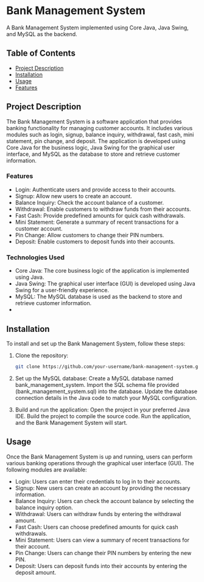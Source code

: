 # Bank Management System

A Bank Management System implemented using Core Java, Java Swing, and MySQL as the backend.

## Table of Contents

- [Project Description](#project-description)
- [Installation](#installation)
- [Usage](#usage)
- [Features](#features)

## Project Description

The Bank Management System is a software application that provides banking functionality for managing customer accounts. It includes various modules such as login, signup, balance inquiry, withdrawal, fast cash, mini statement, pin change, and deposit. The application is developed using Core Java for the business logic, Java Swing for the graphical user interface, and MySQL as the database to store and retrieve customer information.

### Features

- Login: Authenticate users and provide access to their accounts.
- Signup: Allow new users to create an account.
- Balance Inquiry: Check the account balance of a customer.
- Withdrawal: Enable customers to withdraw funds from their accounts.
- Fast Cash: Provide predefined amounts for quick cash withdrawals.
- Mini Statement: Generate a summary of recent transactions for a customer account.
- Pin Change: Allow customers to change their PIN numbers.
- Deposit: Enable customers to deposit funds into their accounts.

### Technologies Used

- Core Java: The core business logic of the application is implemented using Java.
- Java Swing: The graphical user interface (GUI) is developed using Java Swing for a user-friendly experience.
- MySQL: The MySQL database is used as the backend to store and retrieve customer information.
- 
## Installation

To install and set up the Bank Management System, follow these steps:

1. Clone the repository:

   ```bash
   git clone https://github.com/your-username/bank-management-system.git

2. Set up the MySQL database:
   Create a MySQL database named bank_management_system.
   Import the SQL schema file provided (bank_management_system.sql) into the database.
   Update the database connection details in the Java code to match your MySQL configuration.
3. Build and run the application:
   Open the project in your preferred Java IDE.
   Build the project to compile the source code.
   Run the application, and the Bank Management System will start.

## Usage

Once the Bank Management System is up and running, users can perform various banking operations through the graphical user interface (GUI). The following modules are available:

   - Login: Users can enter their credentials to log in to their accounts.
   - Signup: New users can create an account by providing the necessary information.
   - Balance Inquiry: Users can check the account balance by selecting the balance inquiry option.
   - Withdrawal: Users can withdraw funds by entering the withdrawal amount.
   - Fast Cash: Users can choose predefined amounts for quick cash withdrawals.
   - Mini Statement: Users can view a summary of recent transactions for their account.
   - Pin Change: Users can change their PIN numbers by entering the new PIN.
   - Deposit: Users can deposit funds into their accounts by entering the deposit amount.

